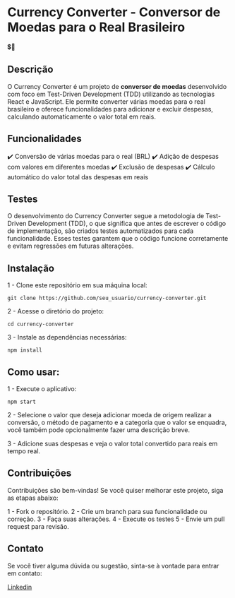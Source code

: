 <h1>Currency Converter - Conversor de Moedas para o Real Brasileiro</h1> 💲💱

<h2>Descrição</h2>

O Currency Converter é um projeto de <strong>conversor de moedas</strong> desenvolvido com foco em Test-Driven Development (TDD) utilizando as tecnologias React e JavaScript. Ele permite converter várias moedas para o real brasileiro e oferece funcionalidades para adicionar e excluir despesas, calculando automaticamente o valor total em reais.

<h2>Funcionalidades</h2>

✔️ Conversão de várias moedas para o real (BRL)
✔️ Adição de despesas com valores em diferentes moedas
✔️ Exclusão de despesas
✔️ Cálculo automático do valor total das despesas em reais

<h2>Testes</h2>

O desenvolvimento do Currency Converter segue a metodologia de Test-Driven Development (TDD), o que significa que antes de escrever o código de implementação, são criados testes automatizados para cada funcionalidade. Esses testes garantem que o código funcione corretamente e evitam regressões em futuras alterações.

<h2>Instalação</h2>

1 - Clone este repositório em sua máquina local:

```
git clone https://github.com/seu_usuario/currency-converter.git
```

2 - Acesse o diretório do projeto:

```
cd currency-converter
```

3 - Instale as dependências necessárias:

```
npm install
```

<h2>Como usar:</h2>

1 - Execute o aplicativo:

```
npm start
```
2 - Selecione o valor que deseja adicionar moeda de origem realizar a conversão, o método de pagamento e a categoria que o valor se enquadra, você também pode opcionalmente fazer uma descrição breve.

3 - Adicione suas despesas e veja o valor total convertido para reais em tempo real.

<h2>Contribuições</h2>

Contribuições são bem-vindas! Se você quiser melhorar este projeto, siga as etapas abaixo:

1 - Fork o repositório.
2 - Crie um branch para sua funcionalidade ou correção.
3 - Faça suas alterações.
4 - Execute os testes
5 - Envie um pull request para revisão.

<h2>Contato</h2>

Se você tiver alguma dúvida ou sugestão, sinta-se à vontade para entrar em contato:

<a href="https://www.linkedin.com/in/delsoferreira/">Linkedin</a>

